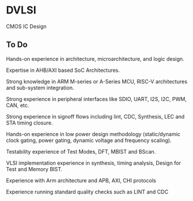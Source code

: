# DVLSI
CMOS IC Design

## To Do

Hands-on experience in architecture, microarchitecture, and logic design.

Expertise in AHB/AXI based SoC Architectures.

Strong knowledge in ARM M-series or A-Series MCU, RISC-V architectures and sub-system integration.

Strong experience in peripheral interfaces like SDIO, UART, I2S, I2C, PWM, CAN, etc.

Strong experience in signoff flows including lint, CDC, Synthesis, LEC and STA timing closure.

Hands-on experience in low power design methodology (static/dynamic clock gating, power gating, dynamic voltage and frequency scaling).

Testability experience of Test Modes, DFT, MBIST and BScan.

VLSI implementation experience in synthesis, timing analysis, Design for Test and Memory BIST.

Experience with Arm architecture and APB, AXI, CHI protocols

Experience running standard quality checks such as LINT and CDC
